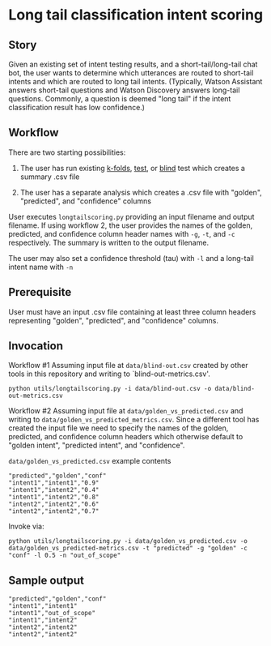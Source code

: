 # Long tail classification intent scoring

## Story
Given an existing set of intent testing results, and a short-tail/long-tail chat bot, the user wants to determine which utterances are routed to short-tail intents and which are routed to long tail intents.  (Typically, Watson Assistant answers short-tail questions and Watson Discovery answers long-tail questions.  Commonly, a question is deemed "long tail" if the intent classification result has low confidence.)

## Workflow
There are two starting possibilities:

1) The user has run existing [k-folds](kfold.md), [test](standard-test.md), or [blind](blind.md) test which creates a summary .csv file

2) The user has a separate analysis which creates a .csv file with "golden", "predicted", and "confidence" columns

User executes `longtailscoring.py` providing an input filename and output filename.  If using workflow 2, the user provides the names of the golden, predicted, and confidence column header names with `-g`, `-t`, and `-c` respectively.
The summary is written to the output filename.

The user may also set a confidence threshold (tau) with `-l` and a long-tail intent name with `-n`

## Prerequisite
User must have an input .csv file containing at least three column headers representing "golden", "predicted", and "confidence" columns.

## Invocation
Workflow #1
Assuming input file at `data/blind-out.csv` created by other tools in this repository and writing to `blind-out-metrics.csv'.

```
python utils/longtailscoring.py -i data/blind-out.csv -o data/blind-out-metrics.csv
```

Workflow #2
Assuming input file at `data/golden_vs_predicted.csv` and writing to `data/golden_vs_predicted_metrics.csv`.  Since a different tool has created the input file we need to specify the names of the golden, predicted, and confidence column headers which otherwise default to "golden intent", "predicted intent", and "confidence".


`data/golden_vs_predicted.csv` example contents

```
"predicted","golden","conf"
"intent1","intent1","0.9"
"intent1","intent2","0.4"
"intent1","intent2","0.8"
"intent2","intent2","0.6"
"intent2","intent2","0.7"
```

Invoke via:
```
python utils/longtailscoring.py -i data/golden_vs_predicted.csv -o data/golden_vs_predicted-metrics.csv -t "predicted" -g "golden" -c "conf" -l 0.5 -n "out_of_scope"
```

## Sample output
```
"predicted","golden","conf"
"intent1","intent1"
"intent1","out_of_scope"
"intent1","intent2"
"intent2","intent2"
"intent2","intent2"
```
